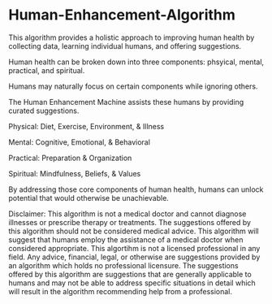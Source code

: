 # Human-Enhancement-Algorithm

This algorithm provides a holistic approach to improving human health by collecting data, learning individual humans, and offering suggestions.

Human health can be broken down into three components: phsyical, mental, practical, and spiritual.

Humans may naturally focus on certain components while ignoring others. 

The Human Enhancement Machine assists these humans by providing curated suggestions.

Physical: Diet, Exercise, Environment, & Illness

Mental: Cognitive, Emotional, & Behavioral

Practical: Preparation & Organization

Spiritual: Mindfulness, Beliefs, & Values 

By addressing those core components of human health, humans can unlock potential that would otherwise be unachievable.

Disclaimer: This algorithm is not a medical doctor and cannot diagnose illnesses or prescribe therapy or treatments. The suggestions offered by this algorithm should not be considered medical advice. This algorithm will suggest that humans employ the assistance of a medical doctor when considered appropriate. This algortihm is not a licensed professional in any field. Any advice, financial, legal, or otherwise are suggestions provided by an algorithm which holds no professional licensure. The suggestions offered by this algorithm are suggestions that are generally applicable to humans and may not be able to address specific situations in detail which will result in the algorithm recommending help from a professional. 
